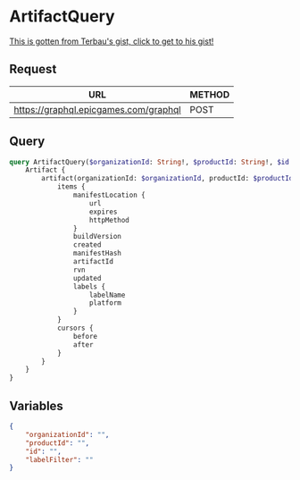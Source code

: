 # ArtifactQuery

[This is gotten from Terbau's gist, click to get to his gist!](https://gist.github.com/Terbau/f36990a1d608f65645206835e708d488)

## Request
| URL | METHOD |
| - | - |
| https://graphql.epicgames.com/graphql | POST |

## Query
```graphql
query ArtifactQuery($organizationId: String!, $productId: String!, $id: String!, $labelFilter: String!) {
    Artifact {
        artifact(organizationId: $organizationId, productId: $productId, id: $id, labelFilter: $labelFilter) {
            items {
                manifestLocation {
                    url
                    expires
                    httpMethod
                }
                buildVersion
                created
                manifestHash
                artifactId
                rvn
                updated
                labels {
                    labelName
                    platform
                }
            }
            cursors {
                before
                after
            }
        }
    }
}
```

## Variables
```json
{
    "organizationId": "",
    "productId": "",
    "id": "",
    "labelFilter": ""
}
```